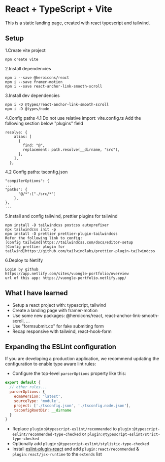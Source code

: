 # React + TypeScript + Vite

This is a static landing page, created with react typescript and tailwind.

## Setup

1.Create vite project

```
npm create vite
```

2.Install dependencies

```
npm i --save @heroicons/react
npm i --save framer-motion
npm i --save react-anchor-link-smooth-scroll
```

3.Install dev dependencies

```
npm i -D @types/react-anchor-link-smooth-scroll
npm i -D @types/node
```

4.Config paths
4.1 Do not use relative import: vite.config.ts
Add the following section below "plugins" field

```
resolve: {
    alias: [
      {
        find: "@",
        replacement: path.resolve(__dirname, "src"),
      },
    ],
  },
```

4.2 Config paths: tsconfig.json

```
"compilerOptions": {
...
"paths": {
      "@/*":["./src/*"]
    },
},
...
```

5.Install and config tailwind, prettier plugins for tailwind

```
npm install -D tailwindcss postcss autoprefixer
npx tailwindcss init -p
npm install -D prettier prettier-plugin-tailwindcss
Refer the following link to config:
[Config tailwind]https://tailwindcss.com/docs/editor-setup
[Config prettier plugin for tailwind]https://github.com/tailwindlabs/prettier-plugin-tailwindcss
```

6.Deploy to Netlify

```
Login by github
https://app.netlify.com/sites/vuongle-portfolio/overview
url of this app: https://vuongle-portfolio.netlify.app/
```

## What I have learned

- Setup a react project with: typescript, tailwind
- Create a landing page with framer-motion
- Use some new packages: @heroicons/react, react-anchor-link-smooth-scroll, ...
- Use "formsubmit.co" for fake submiting form
- Recap responsive with tailwind, react-hook-form

## Expanding the ESLint configuration

If you are developing a production application, we recommend updating the configuration to enable type aware lint rules:

- Configure the top-level `parserOptions` property like this:

```js
export default {
  // other rules...
  parserOptions: {
    ecmaVersion: 'latest',
    sourceType: 'module',
    project: ['./tsconfig.json', './tsconfig.node.json'],
    tsconfigRootDir: __dirname
  }
}
```

- Replace `plugin:@typescript-eslint/recommended` to `plugin:@typescript-eslint/recommended-type-checked` or `plugin:@typescript-eslint/strict-type-checked`
- Optionally add `plugin:@typescript-eslint/stylistic-type-checked`
- Install [eslint-plugin-react](https://github.com/jsx-eslint/eslint-plugin-react) and add `plugin:react/recommended` & `plugin:react/jsx-runtime` to the `extends` list
